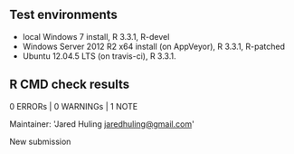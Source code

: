 
## Test environments

* local Windows 7 install, R 3.3.1, R-devel
* Windows Server 2012 R2 x64 install (on AppVeyor), R 3.3.1, R-patched
* Ubuntu 12.04.5 LTS (on travis-ci), R 3.3.1.

## R CMD check results

0 ERRORs | 0 WARNINGs | 1 NOTE

Maintainer: 'Jared Huling <jaredhuling@gmail.com>'

New submission
